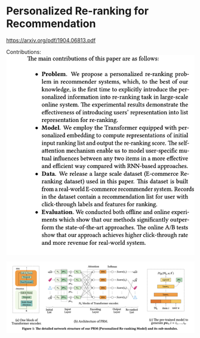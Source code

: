 # Personalized Re-ranking for Recommendation

https://arxiv.org/pdf/1904.06813.pdf

Contributions:
![](../../../attachments/2021-06-07-15-38-22.png)

![](../../../attachments/2021-06-07-16-53-08.png)

